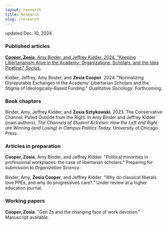 ```yaml
---
layout: research
title: Research
slug: /research
---
```

updated Dec. 10, 2024
### Published articles
[**Cooper, Zosia**, Amy Binder, and Jeffrey Kidder. 2024. "Keeping Libertarianism Alive in the Academy: Organizations, Scholars, and the Idea Pipeline." _Socius_.](https://journals.sagepub.com/doi/full/10.1177/23780231241287949)

Kidder, Jeffrey, Amy Binder, and **Zosia Cooper**. 2024. "Normalizing Disreputable Exchanges in the Academy: Libertarian Scholars and the Stigma of Ideologically-Based Funding." _Qualitative Sociology_. Forthcoming. 

### Book chapters
Binder, Amy, Jeffrey Kidder, and **Zosia Sztykowski**. 2023. The Conservative Channel: Pulled Outside from the Right. In Amy Binder and Jeffrey Kidder (main authors), _The Channels of Student Activism: How the Left and Right are Winning (and Losing) in Campus Politics Today_. University of Chicago Press.

### Articles in preparation
**Cooper, Zosia**, Amy Binder, and Jeffrey Kidder. "Political minorities in professional workplaces: the case of libertarian scholars." Preparing for submission to _Organization Science_.

Binder, Amy, **Zosia Cooper**, and Jeffrey Kidder. "Why do classical liberals love PPEs, and why do progressives care?.” Under review at a higher education journal. 

### Working papers
**Cooper, Zosia**. "Gen Zs and the changing face of work devotion." Manuscript available. 

